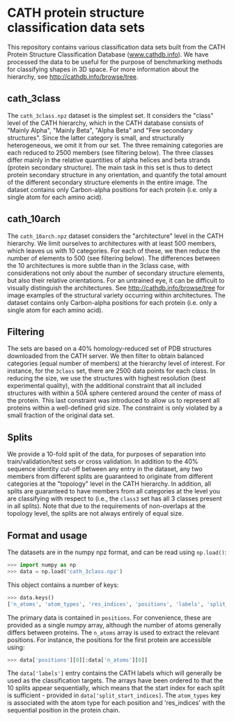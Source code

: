 # CATH protein structure classification data sets 

This repository contains various classification data sets built from the CATH Protein Structure Classification Database (www.cathdb.info). We have processed the data to be useful for the purpose of benchmarking methods for classifying shapes in 3D space. For more information about the hierarchy, see http://cathdb.info/browse/tree.

## cath_3class
The `cath_3class.npz` dataset is the simplest set. It considers the "class" level of the CATH hierarchy, which in the CATH database consists of "Mainly Alpha", "Mainly Beta", "Alpha Beta" and "Few secondary structures". Since the latter category is small, and structurally heterogeneous, we omit it from our set. The three remaining categories are each reduced to 2500 members (see filtering below). The three classes differ mainly in the relative quantities of alpha helices and beta strands (protein secondary structure). The main task in this set is thus to detect protein secondary structure in any orientation, and quantify the total amount of the different secondary structure elements in the entire image. The dataset contains only Carbon-alpha positions for each protein (i.e. only a single atom for each amino acid).

## cath_10arch
The `cath_10arch.npz` dataset considers the "architecture" level in the CATH hierarchy. We limit ourselves to architectures with at least 500 members, which leaves us with 10 categories. For each of these, we then reduce the number of elements to 500 (see filtering below). The differences between the 10 architectures is more subtle than in the 3class case, with considerations not only about the number of secondary structure elements, but also their relative orientations. For an untrained eye, it can be difficult to visually distinguish the architectures. See http://cathdb.info/browse/tree for image examples of the structural variety occurring within architectures. The dataset contains only Carbon-alpha positions for each protein (i.e. only a single atom for each amino acid).


## Filtering
The sets are based on a 40% homology-reduced set of PDB structures downloaded from the CATH server. We then filter to obtain balanced categories (equal number of members) at the hierarchy level of interest. For instance, for the `3class` set, there are 2500 data points for each class. In reducing the size, we use the structures with highest resolution (best experimental quality), with the additional constraint that all included structures with within a 50Å sphere centered around the center of mass of the protein. This last constraint was introduced to allow us to represent all proteins within a well-defined grid size. The constraint is only violated by a small fraction of the original data set. 

## Splits
We provide a 10-fold split of the data, for purposes of separation into train/validation/test sets or cross validation. In addition to the 40% sequence identity cut-off between any entry in the dataset, any two members from different splits are guaranteed to originate from different categories at the "topology" level in the CATH hierarchy. In addition, all splits are guaranteed to have members from all categories at the level you are classifying with respect to (i.e., the `class3` set has all 3 classes present in all splits). Note that due to the requirements of non-overlaps at the topology level, the splits are not always entirely of equal size.


## Format and usage
The datasets are in the numpy npz format, and can be read using `np.load()`:

```python
>>> import numpy as np
>>> data = np.load('cath_3class.npz')
```
This object contains a number of keys:
```python
>>> data.keys()
['n_atoms', 'atom_types', 'res_indices', 'positions', 'labels', 'split_start_indices']
```
The primary data is contained in `positions`. For convenience, these are provided as a single numpy array, although the number of atoms generally differs between proteins. The `n_atoms` array is used to extract the relevant positions. For instance, the positions for the first protein are accessible using:
```python
>>> data['positions'][0][:data['n_atoms'][0]]
```
The `data['labels']` entry contains the CATH labels which will generally be used as the classification targets. The arrays have been ordered to that the 10 splits appear sequentially, which means that the start index for each split is sufficient - provided in `data['split_start_indices]`. The `atom_types` key is associated with the atom type for each position and 'res_indices' with the sequential position in the protein chain. 